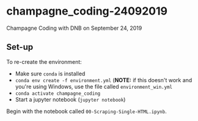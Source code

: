 # champagne_coding-24092019
Champagne Coding with DNB on September 24, 2019


## Set-up

To re-create the environment:
- Make sure ```conda``` is installed
- ```conda env create -f environment.yml``` (__NOTE:__ if this doesn't work and you're using Windows, use the file called ```environment_win.yml```
- ```conda activate champagne_coding```
- Start a jupyter notebook (```jupyter notebook```) 



Begin with the notebook called ```00-Scraping-Single-HTML.ipynb```.
